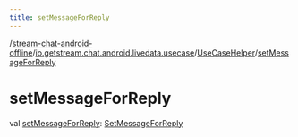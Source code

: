 ```yaml
---
title: setMessageForReply
---
```

/[stream-chat-android-offline](../../index.md)/[io.getstream.chat.android.livedata.usecase](../index.md)/[UseCaseHelper](index.md)/[setMessageForReply](setMessageForReply.md)  
  
  
  
# setMessageForReply  
val [setMessageForReply](setMessageForReply.md): [SetMessageForReply](../SetMessageForReply/index.md)

